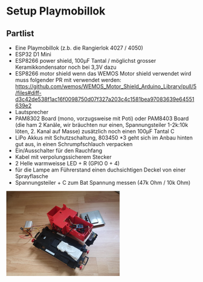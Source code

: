 # Setup Playmobillok

## Partlist
* Eine Playmobillok (z.b. die Rangierlok 4027 / 4050)
* ESP32 D1 Mini
* ESP8266 power shield, 100µF Tantal / möglichst grosser Keramikkondensator noch bei 3,3V dazu
* ESP8266 motor shield wenn das WEMOS Motor shield verwendet wird muss folgender PR mit verwendet werden: https://github.com/wemos/WEMOS_Motor_Shield_Arduino_Library/pull/5/files#diff-d3c42de538f1ac16f0098750d07f327a203c4c1581bea97083639e64551639e2
* Lautsprecher
* PAM8302 Board (mono, vorzugsweise mit Poti) oder PAM8403 Board (die ham 2 Kanäle, wir bräuchten nur einen, Spannungsteiler 1-2k:10k löten, 2. Kanal auf Masse) zusätzlich noch einen 100µF Tantal C
* LiPo Akkus mit Schutzschaltung, 803450 *3 geht sich im Anbau hinten gut aus, in einen Schrumpfschlauch verpacken
* Ein/Ausschalter für den Rauchfang
* Kabel mit verpolungssicherem Stecker
* 2 Helle warmweisse LED + R (GPIO 0 + 4)
* für die Lampe am Führerstand einen duchsichtigen Deckel von einer Sprayflasche
* Spannungsteiler + C zum Bat Spannung messen (47k Ohm / 10k Ohm)


<img src="img_playmobil_inside.jpg" alt="Playmobillok Innenleben" width="300"/>

